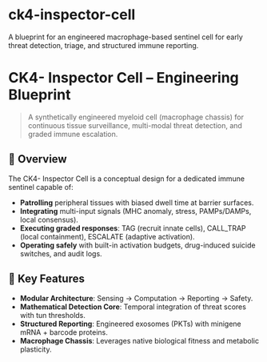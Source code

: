 # ck4-inspector-cell
A blueprint for an engineered macrophage-based sentinel cell for early threat detection, triage, and structured immune reporting.

# CK4- Inspector Cell – Engineering Blueprint

> A synthetically engineered myeloid cell (macrophage chassis) for continuous tissue surveillance, multi-modal threat detection, and graded immune escalation.

## 📖 Overview
The CK4- Inspector Cell is a conceptual design for a dedicated immune sentinel capable of:
- **Patrolling** peripheral tissues with biased dwell time at barrier surfaces.
- **Integrating** multi-input signals (MHC anomaly, stress, PAMPs/DAMPs, local consensus).
- **Executing graded responses**: TAG (recruit innate cells), CALL_TRAP (local containment), ESCALATE (adaptive activation).
- **Operating safely** with built-in activation budgets, drug-induced suicide switches, and audit logs.

## 🧠 Key Features
- **Modular Architecture**: Sensing → Computation → Reporting → Safety.
- **Mathematical Detection Core**: Temporal integration of threat scores with tun thresholds.
- **Structured Reporting**: Engineered exosomes (PKTs) with minigene mRNA + barcode proteins.
- **Macrophage Chassis**: Leverages native biological fitness and metabolic plasticity.
